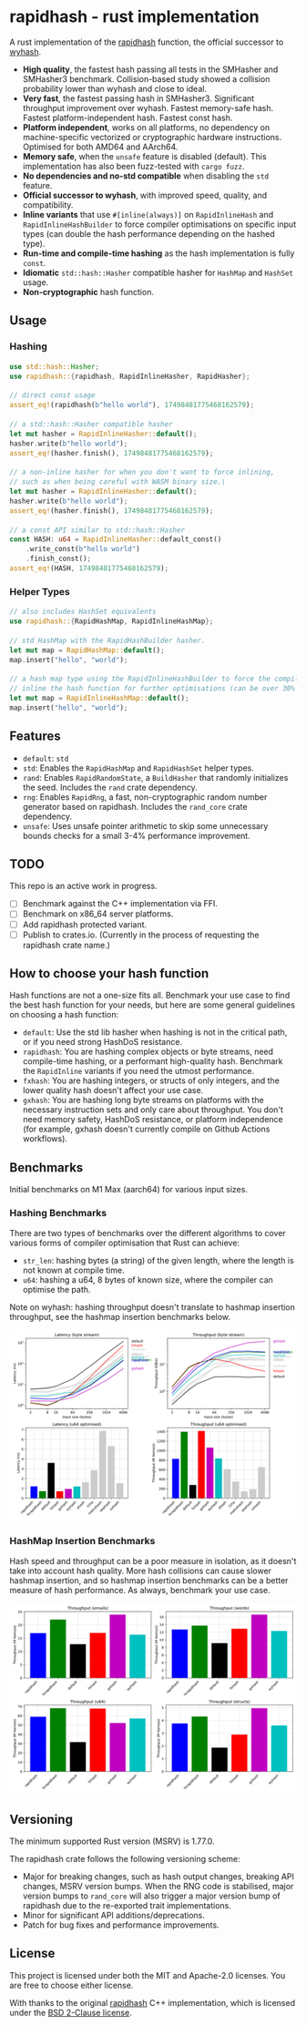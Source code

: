 # rapidhash - rust implementation

A rust implementation of the [rapidhash](https://github.com/Nicoshev/rapidhash) function, the official successor to [wyhash](https://github.com/wangyi-fudan/wyhash).

- **High quality**, the fastest hash passing all tests in the SMHasher and SMHasher3 benchmark. Collision-based study showed a collision probability lower than wyhash and close to ideal.
- **Very fast**, the fastest passing hash in SMHasher3. Significant throughput improvement over wyhash. Fastest memory-safe hash. Fastest platform-independent hash. Fastest const hash.
- **Platform independent**, works on all platforms, no dependency on machine-specific vectorized or cryptographic hardware instructions. Optimised for both AMD64 and AArch64.
- **Memory safe**, when the `unsafe` feature is disabled (default). This implementation has also been fuzz-tested with `cargo fuzz`.
- **No dependencies and no-std compatible** when disabling the `std` feature.
- **Official successor to wyhash**, with improved speed, quality, and compatibility.
- **Inline variants** that use `#[inline(always)]` on `RapidInlineHash` and `RapidInlineHashBuilder` to force compiler optimisations on specific input types (can double the hash performance depending on the hashed type).
- **Run-time and compile-time hashing** as the hash implementation is fully `const`.
- **Idiomatic** `std::hash::Hasher` compatible hasher for `HashMap` and `HashSet` usage.
- **Non-cryptographic** hash function.

## Usage
### Hashing
```rust
use std::hash::Hasher;
use rapidhash::{rapidhash, RapidInlineHasher, RapidHasher};

// direct const usage
assert_eq!(rapidhash(b"hello world"), 17498481775468162579);

// a std::hash::Hasher compatible hasher
let mut hasher = RapidInlineHasher::default();
hasher.write(b"hello world");
assert_eq!(hasher.finish(), 17498481775468162579);

// a non-inline hasher for when you don't want to force inlining,
// such as when being careful with WASM binary size.\
let mut hasher = RapidInlineHasher::default();
hasher.write(b"hello world");
assert_eq!(hasher.finish(), 17498481775468162579);

// a const API similar to std::hash::Hasher
const HASH: u64 = RapidInlineHasher::default_const()
    .write_const(b"hello world")
    .finish_const();
assert_eq!(HASH, 17498481775468162579);
```

### Helper Types
```rust
// also includes HashSet equivalents
use rapidhash::{RapidHashMap, RapidInlineHashMap};

// std HashMap with the RapidHashBuilder hasher.
let mut map = RapidHashMap::default();
map.insert("hello", "world");

// a hash map type using the RapidInlineHashBuilder to force the compiler to
// inline the hash function for further optimisations (can be over 30% faster).
let mut map = RapidInlineHashMap::default();
map.insert("hello", "world");
```

## Features

- `default`: `std`
- `std`: Enables the `RapidHashMap` and `RapidHashSet` helper types.
- `rand`: Enables `RapidRandomState`, a `BuildHasher` that randomly initializes the seed. Includes the `rand` crate dependency.
- `rng`: Enables `RapidRng`, a fast, non-cryptographic random number generator based on rapidhash. Includes the `rand_core` crate dependency.
- `unsafe`: Uses unsafe pointer arithmetic to skip some unnecessary bounds checks for a small 3-4% performance improvement.

## TODO
This repo is an active work in progress.

- [ ] Benchmark against the C++ implementation via FFI.
- [ ] Benchmark on x86_64 server platforms.
- [ ] Add rapidhash protected variant.
- [ ] Publish to crates.io. (Currently in the process of requesting the rapidhash crate name.)

## How to choose your hash function

Hash functions are not a one-size fits all. Benchmark your use case to find the best hash function for your needs, but here are some general guidelines on choosing a hash function:

- `default`: Use the std lib hasher when hashing is not in the critical path, or if you need strong HashDoS resistance.
- `rapidhash`: You are hashing complex objects or byte streams, need compile-time hashing, or a performant high-quality hash. Benchmark the `RapidInline` variants if you need the utmost performance.
- `fxhash`: You are hashing integers, or structs of only integers, and the lower quality hash doesn't affect your use case.
- `gxhash`: You are hashing long byte streams on platforms with the necessary instruction sets and only care about throughput. You don't need memory safety, HashDoS resistance, or platform independence (for example, gxhash doesn't currently compile on Github Actions workflows).

## Benchmarks

Initial benchmarks on M1 Max (aarch64) for various input sizes.

### Hashing Benchmarks
There are two types of benchmarks over the different algorithms to cover various forms of compiler optimisation that Rust can achieve:
- `str_len`: hashing bytes (a string) of the given length, where the length is not known at compile time.
- `u64`: hashing a u64, 8 bytes of known size, where the compiler can optimise the path.

Note on wyhash: hashing throughput doesn't translate to hashmap insertion throughput, see the hashmap insertion benchmarks below.

![Hashing Benchmarks](https://github.com/hoxxep/rapidhash/raw/master/docs/bench_hash.svg)

### HashMap Insertion Benchmarks

Hash speed and throughput can be a poor measure in isolation, as it doesn't take into account hash quality. More hash collisions can cause slower hashmap insertion, and so hashmap insertion benchmarks can be a better measure of hash performance. As always, benchmark your use case.

![Hashing Benchmarks](https://github.com/hoxxep/rapidhash/raw/master/docs/bench_insert.svg)

## Versioning
The minimum supported Rust version (MSRV) is 1.77.0.

The rapidhash crate follows the following versioning scheme:
- Major for breaking changes, such as hash output changes, breaking API changes, MSRV version bumps. When the RNG code is stabilised, major version bumps to `rand_core` will also trigger a major version bump of rapidhash due to the re-exported trait implementations.
- Minor for significant API additions/deprecations.
- Patch for bug fixes and performance improvements.

## License
This project is licensed under both the MIT and Apache-2.0 licenses. You are free to choose either license.

With thanks to the original [rapidhash](https://github.com/Nicoshev/rapidhash) C++ implementation, which is licensed under the [BSD 2-Clause license](https://github.com/Nicoshev/rapidhash/blob/master/LICENSE).
